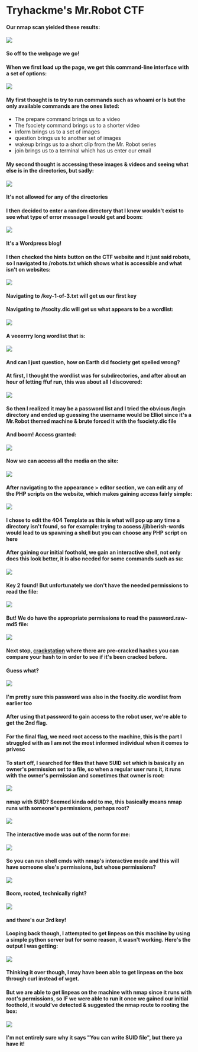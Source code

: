 # Tryhackme's Mr.Robot CTF
#### Our nmap scan yielded these results: 
![](https://github.com/1d8/write/blob/master/img1.png)
#### So off to the webpage we go!
#### When we first load up the page, we get this command-line interface with a set of options: 
![](https://github.com/1d8/write/blob/master/img2.png)
#### My first thought is to try to run commands such as whoami or ls but the only available commands are the ones listed:
* The prepare command brings us to a video
* The fsociety command brings us to a shorter video
* inform brings us to a set of images
* question brings us to another set of images
* wakeup brings us to a short clip from the Mr. Robot series
* join brings us to a terminal which has us enter our email

#### My second thought is accessing these images & videos and seeing what else is in the directories, but sadly: 
![](https://github.com/1d8/write/blob/master/img3.png)
#### It's not allowed for any of the directories
#### I then decided to enter a random directory that I knew wouldn't exist to see what type of error message I would get and boom: 
![](https://github.com/1d8/write/blob/master/img4.png)
#### It's a Wordpress blog!
#### I then checked the hints button on the CTF website and it just said robots, so I navigated to /robots.txt which shows what is accessible and what isn't on websites: 
![](https://github.com/1d8/write/blob/master/img5.png)
#### Navigating to /key-1-of-3.txt will get us our first key
#### Navigating to /fsocity.dic will get us what appears to be a wordlist: 
![](https://github.com/1d8/write/blob/master/img6.png)
#### A veeerrry long wordlist that is: 
![](https://github.com/1d8/write/blob/master/img7.png)
#### And can I just question, how on Earth did fsociety get spelled wrong?
#### At first, I thought the wordlist was for subdirectories, and after about an hour of letting ffuf run, this was about all I discovered: 
![](https://github.com/1d8/write/blob/master/img8.png)
#### So then I realized it may be a password list and I tried the obvious /login directory and ended up guessing the username would be Elliot since it's a Mr.Robot themed machine & brute forced it with the fsociety.dic file
#### And boom! Access granted: 
![](https://github.com/1d8/write/blob/master/img9.png)
#### Now we can access all the media on the site: 
![](https://github.com/1d8/write/blob/master/img10.png)
#### After navigating to the appearance > editor section, we can edit any of the PHP scripts on the website, which makes gaining access fairly simple: 
![](https://github.com/1d8/write/blob/master/img11.png)
#### I chose to edit the 404 Template as this is what will pop up any time a directory isn't found, so for example: trying to access /jibberish-words would lead to us spawning a shell but you can choose any PHP script on here
#### After gaining our initial foothold, we gain an interactive shell, not only does this look better, it is also needed for some commands such as su: 
![](https://github.com/1d8/write/blob/master/img12.png)
#### Key 2 found! But unfortunately we don't have the needed permissions to read the file: 
![](https://github.com/1d8/write/blob/master/img13.png)
#### But! We do have the appropriate permissions to read the password.raw-md5 file: 
![](https://github.com/1d8/write/blob/master/img14.png)
#### Next stop, [crackstation](https://crackstation.net) where there are pre-cracked hashes you can compare your hash to in order to see if it's been cracked before.
#### Guess what? 
![](https://github.com/1d8/write/blob/master/img15.png)
#### I'm pretty sure this password was also in the fsocity.dic wordlist from earlier too
#### After using that password to gain access to the robot user, we're able to get the 2nd flag.
#### For the final flag, we need root access to the machine, this is the part I struggled with as I am not the most informed individual when it comes to privesc
#### To start off, I searched for files that have SUID set which is basically an owner's permission set to a file, so when a regular user runs it, it runs with the owner's permission and sometimes that owner is root: 
![](https://github.com/1d8/write/blob/master/img16.png)
#### nmap with SUID? Seemed kinda odd to me, this basically means nmap runs with someone's permissions, perhaps root? 
![](https://github.com/1d8/write/blob/master/img17.png)
#### The interactive mode was out of the norm for me: 
![](https://github.com/1d8/write/blob/master/img18.png)
#### So you can run shell cmds with nmap's interactive mode and this will have someone else's permissions, but whose permissions? 
![](https://github.com/1d8/write/blob/master/img19.png)
#### Boom, rooted, technically right? 
![](https://github.com/1d8/write/blob/master/img20.png)
#### and there's our 3rd key!
#### Looping back though, I attempted to get linpeas on this machine by using a simple python server but for some reason, it wasn't working. Here's the output I was getting: 
![](https://github.com/1d8/write/blob/master/img21.png)
#### Thinking it over though, I may have been able to get linpeas on the box through curl instead of wget.
#### But we are able to get linpeas on the machine with nmap since it runs with root's permissions, so IF we were able to run it once we gained our initial foothold, it would've detected & suggested the nmap route to rooting the box: 
![](https://github.com/1d8/write/blob/master/img22.png)
#### I'm not entirely sure why it says "You can write SUID file", but there ya have it!


